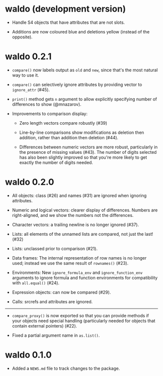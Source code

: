# waldo (development version)

* Handle S4 objects that have attributes that are not slots.

* Additions are now coloured blue and deletions yellow (instead of the 
  opposite).

# waldo 0.2.1

* `compare()` now labels output as `old` and `new`, since that's the most
  natural way to use it.

* `compare()` can selectively ignore attributes by providing vector to 
  `ignore_attr` (#45).

* `print()` method gets `n` argument to allow explicitly specifying number of 
  differences to show (@mnazarov).

* Improvements to comparison display:

    * Zero length vectors compare robustly (#39)

    * Line-by-line comparisons show modifications as deletion then addition, 
      rather than addition then deletion (#44).

    * Differences between numeric vectors are more robust, particularly in the
      presence of missing values (#43). The number of digits selected has also 
      been slightly improved so that you're more likely to get exactly the 
      number of digits needed.

# waldo 0.2.0

* All objects: class (#26) and names (#31) are ignored when ignoring attributes.

* Numeric and logical vectors: clearer display of differences. Numbers 
  are right-aligned, and we show the numbers not the differences.
  
* Character vectors: a trailing newline is no longer ignored (#37).

* Lists: all elements of the unnamed lists are compared, not just the last! (#32)

* Lists: unclassed prior to comparison (#21).

* Data frames: The internal representation of row names is no longer used; 
  instead we use the same result of `rownames()` (#23).

* Environments: New `ignore_formula_env` and `ignore_function_env` arguments to 
  ignore formula and function environments for compatibility with `all.equal()`
  (#24).

* Expression objects: can now be compared (#29).

* Calls: srcrefs and attributes are ignored.

---

* `compare_proxy()` is now exported so that you can provide methods if your
  objects need special handling (particularly needed for objects that contain
  external pointers) (#22).

* Fixed a partial argument name in `as.list()`.

# waldo 0.1.0

* Added a `NEWS.md` file to track changes to the package.

